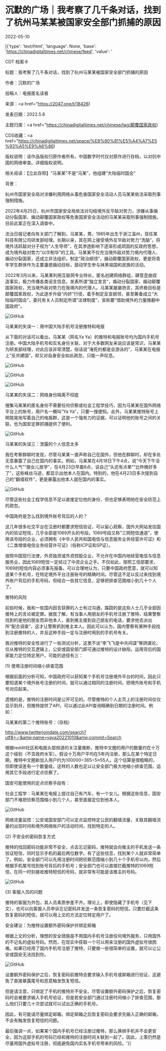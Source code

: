 # 沉默的广场｜我考察了几千条对话，找到了杭州马某某被国家安全部门抓捕的原因

2022-05-10

[{'type': 'text/html', 'language': None, 'base': 'https://chinadigitaltimes.net/chinese/feed', 'value': '

CDT 档案卡

标题：我考察了几千条对话，找到了杭州马某某被国家安全部门抓捕的原因

作者：沉默的广场

投稿人：电报匿名读者

来源：<a href="https://2047.one/t/18426)

发表日期：2022.5.8

主题归类：<a href="https://chinadigitaltimes.net/chinese/tag/颠覆国家政权)

CDS收藏：<a href="https://chinadigitaltimes.net/space/%E8%80%81%E5%A4%A7%E5%93%A5%E9%A6%86)

版权说明：该作品版权归原作者所有。中国数字时代仅对原作进行存档，以对抗中国的网络审查。详细版权说明。





相关阅读：【立此存照】“马某某”不是“马某”，他组建“大陆临时国会”

背景：



杭州市国家安全局对涉嫌利用网络从事危害国家安全活动人员马某某依法采取刑事强制措施。

2022年4月25日，杭州市国家安全局依法对勾结境外反华敌对势力，涉嫌从事煽动分裂国家、煽动颠覆国家政权等危害国家安全活动的马某某采取刑事强制措施，目前此案正在深入调查中。

法治日报记者向有关部门了解到，马某某，男，1985年出生于浙江温州，现任某科技有限公司研发部经理。长期以来，其在网上接受境外反华敌对势力“洗脑”，将境外活跃敌对分子视为“人生导师”，在其渗透影响下逐渐形成顽固的反政府思想，成为境外敌对势力“以华制华”的工具。马某某不仅充当境外敌对势力境内代理人、煽动分裂国家，还成立非法组织，制定“政治纲领”，煽动颠覆国家政权，更是将青年学生群体作为主要蛊惑煽动目标，鼓动学生参与抹黑祖国和民族的活动。

2022年3月以来，马某某利用互联网专业特长，匿名创建网络群组，肆意歪曲捏造事实，极力传播各类谣言信息，发表所谓“独立宣言”，煽动分裂国家、煽动颠覆国家政权，充当境外敌对势力在我境内的代理人。马某某屡屡扬言，其终极目标是颠覆国家政权，为此逐步升级“内奸”行径，着手制定反宣纲领，甚至筹备成立“大陆临时国会”，委托有关人员制定所谓“法律制度”，宣称要“借助境外的力量推翻中国政府”。



![GitHub](https://chinadigitaltimes.net/chinese/files/2022/05/image-1652178197484.png)

马某某的失误一：用中国大陆手机号注册推特和电报

从下面的对话可以看出，马某某（网名Ya Ya）的推特和电报账号均为国内手机号注册。中国大陆手机号和实名身份关联，对于大多数网友来说应该是常识，马某某为研发部经理，对此应该非常清楚。俗话说“淹死的都是会游泳的”，马某某在电报上“反共建国”，却又对自身安全如此疏忽，只能一声叹息。

![GitHub](https://chinadigitaltimes.net/chinese/files/2022/05/image-1652177368965.png)

![GitHub](https://chinadigitaltimes.net/chinese/files/2022/05/image-1652177373959.png)

![GitHub](https://chinadigitaltimes.net/chinese/files/2022/05/image-1652177384433.png)

马某某的失误二：网络身份隔离不彻底

搜集马某某的匿名身份不需要任何侦察或社会工程学技巧，因为马某某在国外网络平台上的账号，用户名一概叫“Ya Ya”，只要一搜便知。此外，马某某推特账号上明晃晃地写着自己的电报群，这是一个强有力的证据，可以证明他的账号之间的关联，也为国安定罪抓捕提供了便利。

![GitHub](https://chinadigitaltimes.net/chinese/files/2022/05/image-1652177423471.png)

马某某的失误三：泄露的个人信息太多

我在考察群聊时发现，尽管马某某一直声称自己在国外，但他在群聊时，却在多处无意暴露了自己在国内的事实。例如，马某某在4月18日下午4点，说“今天下午没什么人气”“接女儿放学”，在4月23日早晨8点，说自己“头还有点晕”“比昨晚好多了”，这些蛛丝马迹，都显示出他本人在国内。特别的，他在4月23日多次提到自己的“翻墙软件”，更是暴露出他本人就在国内的事实。

![GitHub](https://chinadigitaltimes.net/chinese/files/2022/05/image-1652177479198.png)

尽管这些社会工程学信息不足以直接定位他的身份，但也足够表明他在安全防范上的疏忽。

中国政府是怎么找到境外账号背后的人的？

这几年很多社交平台在注册时都要求短信验证，可以留心观察，国外大网站发往国内的验证短信，几乎全部是1069开头的号段。1069号段又称“三网短信通道”，使用该号段的企业，必须拥有《中华人民共和国电信与信息服务业务经营许可证》和《二类增值电信业务经营许可证》（俗称ICP证和SP证）。

按照中国现行法律，外资独资或外资控股企业，不允许在中国内地经营电信与信息服务业，因此1069短信一定经过了中资企业之手。不仅如此，按照工信部要求，1069的短信内容必须事先报备。可以合理地认为，只要中国政府愿意，就可以知道某个手机号，在特定境外平台注册账号的精确时间。尽管这不足以反过来找到境外账户背后的手机号码，但结合一些其它信息，足够把排查范围缩小到几十个人了。

推特的风险

前些时候，我和一些国内因言获罪的人士有过沟通，蹊跷的是这些人士几乎全部因推特上的言论被定罪。据我了解，有当事人用朋友的手机号注册了推特，结果警察找到的是他的朋友而非他本人，直到推主接到自己朋友的电话，要求他去派出所“配合调查”，这才让警察抓到推主本人。因此可以认为，国内警察有某种手段找到注册推特的人，并且这种手段一定与注册时用到的手机号有关。

我对推特的安全性进行了一些测试分析，这里不谈“李飞飞是中共间谍”等阴谋论，仅从推特的交互逻辑上，公安或国安部门即可通过推特的设计缺陷，运用背后的国家能力定位特定用户。可能的途径有三：

(1) 使用注册时间缩小排查范围

根据前面的分析可知，中国政府可以获知某个手机号注册境外平台的时间，因此只要知道某个境外账号注册的时间，就可以通过相同的注册时间，把境外账号和手机号对应起来。

遗憾的是，推特的注册时间是公开可见的。尽管推特的个人主页上的注册时间仅仅显示到月，但推特提供了API，可以通过此API查询精确到日期的注册时间。例如：



马某某的第二个推特账号：（存档）

http://www.twitterjoindate.com/search?utf8=✓&amp;name=yaya20221010&amp;commit=Search



根据reddit社区和电报头部频道的关注量推断，推特中文圈的用户的数量约在十万这个级别（不含政府水军）。假设十万用户平均在5年内注册，那么在某个特定日期，推特中文圈新加入用户约为100000÷365÷5≈55人。这个估算是很粗略的，但即使误差有一个数量级，这样的人数也足以让安全部门极大地缩小排查范围，运用其它手段进行定点侦察了。

国安可能使用的定点侦察手段有：



社会工程学：马某某在电报上提过自己有汽车，有一个女儿。根据这些信息，国安部门不难把侦察范围缩小到几个人，甚至直接定位到他本人。



![GitHub](https://chinadigitaltimes.net/chinese/files/2022/05/image-1652177479198.png)



网络流量监控：公安或国安部门可以定点监控特定公民的翻墙流量，关联其翻墙流量的出现时间和境外网络账户的活动时间，找到特定的人。



(2) 不安全的密码恢复方式

推特的找回密码功能非常不安全，点击忘记密码，推特就会向推主的手机发送一条验证短信，同时显示手机的最后两位数字。有了这些信息，找到某个人就非常简单了。例如，安全部门可以先用注册时间把侦察范围缩小到几十个手机号以内，然后根据手机尾号找到账号背后的手机号；安全部门也可以直接拦截推特的1069短信，在同一时刻接收推特短信的号码，就非常有可能是该推主的号码。

![GitHub](https://chinadigitaltimes.net/chinese/files/2022/05/image-1652177710863.png)

(3) 客服人员的问题

推特的客服为外包，其人员素质参差不齐。理论上，即使隐藏了手机号（见下文），也可以向客服人员申诉忘记密码并发送一条恢复密码的短信。只要拦截这条恢复密码的短信，就可以用上文的方法定位特定用户了。

安全建议：为推特设置额外密码保护并绑定邮箱

根据上文的分析，理想的安全措施是不用国内手机号注册任何境外服务，只用国外的不记名的虚拟号码。然而，在现实中获取一个可以用来注册的国外虚拟号很困难。如果已经用了国内手机号注册了推特，只要做一些很简单的设置，就可以让公安或国安无法找到你。

![GitHub](https://chinadigitaltimes.net/chinese/files/2022/05/image-1652177738552.png)

设置额外密码保护之后，恢复密码前推特会要求输入手机号或邮箱进行验证，这避免了直接暴露尾号和恶意触发恢复短信。

但是请注意，只绑定了手机的推特并不安全。尽管设置额外密码保护之后，恢复密码时会被要求输入手机号验证，但是若安全部门通过注册时间缩小了排查范围，那么他们只要几十次尝试就可以试出正确的手机号。

因此，有可能请尽量绑定邮箱，绑定邮箱之后恢复密码会要求先输入正确的邮箱，不会有触发恢复短信的问题。

最后强调一点，如果某个国内手机号已经注册过推特，那么换绑手机并不会更安全，因为这部手机的号码已经和推特的注册时间关联到一起了。因此，上策仍然是尽量用国外虚拟号注册，彻底避免国内实名手机号带来的风险。'}]